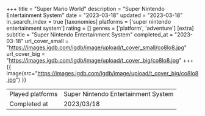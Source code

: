 +++
title = "Super Mario World"
description = "Super Nintendo Entertainment System"
date = "2023-03-18"
updated = "2023-03-18"
in_search_index = true
[taxonomies]
platforms = ['super nintendo entertainment system']
rating = []
genres = ['platform', 'adventure']
[extra]
subtitle = "Super Nintendo Entertainment System"
completed_at = "2023-03-18"
url_cover_small = "https://images.igdb.com/igdb/image/upload/t_cover_small/co8lo8.jpg"
url_cover_big = "https://images.igdb.com/igdb/image/upload/t_cover_big/co8lo8.jpg"
+++
{{ image(src="https://images.igdb.com/igdb/image/upload/t_cover_big/co8lo8.jpg") }}

|              |            |
| ------------ | ---------- |
| Played platforms    | Super Nintendo Entertainment System |
| Completed at | 2023/03/18 |

